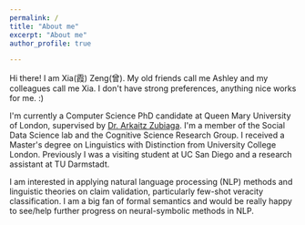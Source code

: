 ```yaml
---
permalink: /
title: "About me"
excerpt: "About me"
author_profile: true

---
```


Hi there! I am Xia(霞) Zeng(曾). My old friends call me Ashley and my colleagues call me Xia. I don't have strong preferences, anything nice works for me. :)

I'm currently a Computer Science PhD candidate at Queen Mary University of London, supervised by [Dr. Arkaitz Zubiaga](http://www.zubiaga.org/). I'm a member of the Social Data Science lab and the Cognitive Science Research Group. I received a Master's degree on Linguistics with Distinction from University College London. Previously I was a visiting student at UC San Diego and a research assistant at TU Darmstadt. 

I am interested in applying natural language processing (NLP) methods and linguistic theories on claim validation, particularly few-shot veracity classification. I am a big fan of formal semantics and would be really happy to see/help further progress on neural-symbolic methods in NLP.
